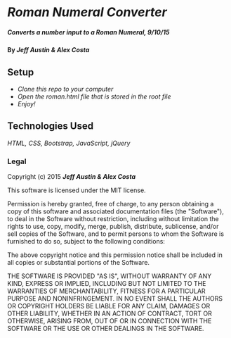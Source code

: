 # _Roman Numeral Converter_

##### _Converts a number input to a Roman Numeral,  9/10/15_

#### By _**Jeff Austin & Alex Costa**_

## Setup

* _Clone this repo to your computer_
* _Open the roman.html file that is stored in the root file_
* _Enjoy!_

## Technologies Used

_HTML, CSS, Bootstrap, JavaScript, jQuery_

### Legal

Copyright (c) 2015 **_Jeff Austin & Alex Costa_**

This software is licensed under the MIT license.

Permission is hereby granted, free of charge, to any person obtaining a copy
of this software and associated documentation files (the "Software"), to deal
in the Software without restriction, including without limitation the rights
to use, copy, modify, merge, publish, distribute, sublicense, and/or sell
copies of the Software, and to permit persons to whom the Software is
furnished to do so, subject to the following conditions:

The above copyright notice and this permission notice shall be included in
all copies or substantial portions of the Software.

THE SOFTWARE IS PROVIDED "AS IS", WITHOUT WARRANTY OF ANY KIND, EXPRESS OR
IMPLIED, INCLUDING BUT NOT LIMITED TO THE WARRANTIES OF MERCHANTABILITY,
FITNESS FOR A PARTICULAR PURPOSE AND NONINFRINGEMENT. IN NO EVENT SHALL THE
AUTHORS OR COPYRIGHT HOLDERS BE LIABLE FOR ANY CLAIM, DAMAGES OR OTHER
LIABILITY, WHETHER IN AN ACTION OF CONTRACT, TORT OR OTHERWISE, ARISING FROM,
OUT OF OR IN CONNECTION WITH THE SOFTWARE OR THE USE OR OTHER DEALINGS IN
THE SOFTWARE.